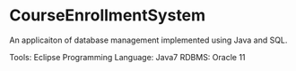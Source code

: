 # CourseEnrollmentSystem
An applicaiton of database management implemented using Java and SQL. 

Tools: Eclipse 
Programming Language: Java7 
RDBMS: Oracle 11 
